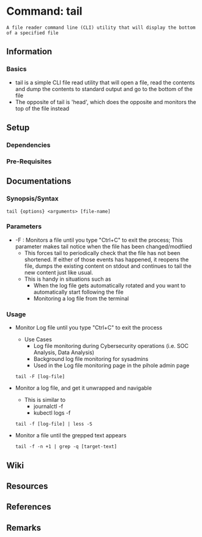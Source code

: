 # Command: tail

```
A file reader command line (CLI) utility that will display the bottom of a specified file
```

## Information
### Basics
+ tail is a simple CLI file read utility that will open a file, read the contents and dump the contents to standard output and go to the bottom of the file
+ The opposite of tail is 'head', which does the opposite and monitors the top of the file instead

## Setup
### Dependencies

### Pre-Requisites

## Documentations

### Synopsis/Syntax
```console
tail {options} <arguments> [file-name]
```

### Parameters
- -F : Monitors a file until you type "Ctrl+C" to exit the process; This parameter makes tail notice when the file has been changed/modfiied
    + This forces tail to periodically check that the file has not been shortened. If either of those events has happened, it reopens the file, dumps the existing content on stdout and continues to tail the new content just like usual.
    - This is handy in situations such as
        + When the log file gets automatically rotated and you want to automatically start following the file
        + Monitoring a log file from the terminal 

### Usage
- Monitor Log file until you type "Ctrl+C" to exit the process
    - Use Cases
        + Log file monitoring during Cybersecurity operations (i.e. SOC Analysis, Data Analysis)
        + Background log file monitoring for sysadmins
        + Used in the Log file monitoring page in the pihole admin page
    ```console
    tail -F [log-file]
    ```

- Monitor a log file, and get it unwrapped and navigable
    - This is similar to
        + journalctl -f
        + kubectl logs -f
    ```console
    tail -f [log-file] | less -S
    ```

- Monitor a file until the grepped text appears
    ```console
    tail -f -n +1 | grep -q [target-text]
    ```

## Wiki

## Resources

## References

## Remarks


